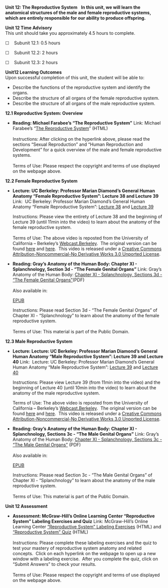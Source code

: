 **Unit 12: The Reproductive System** <span id="12"></span> 
**In this unit, we will learn the anatomical structures of the male and
female reproductive systems, which are entirely responsible for our
ability to produce offspring.**

**Unit 12 Time Advisory**  
This unit should take you approximately 4.5 hours to complete.

☐    Subunit 12.1: 0.5 hours  
  
 ☐    Subunit 12.2: 2 hours  
  
 ☐    Subunit 12.3: 2 hours

**Unit12 Learning Outcomes**  
Upon successful completion of this unit, the student will be able to:  
-   Describe the functions of the reproductive system and identify the
    organs.
-   Describe the structure of all organs of the female reproductive
    system.
-   Describe the structure of all organs of the male reproductive
    system.

**12.1 Reproductive System: Overview** <span id="12.1"></span> 
-   **Reading: Michael Farabee’s “The Reproductive System”**
    Link: Michael Farabee’s “[The Reproductive
    System](http://www.emc.maricopa.edu/faculty/farabee/biobk/BioBookREPROD.html)”
    (HTML)  
        
     Instructions: After clicking on the hyperlink above, please read
    the sections “Sexual Reproduction” and “Human Reproduction and
    Development” for a quick overview of the male and female
    reproductive systems.  
        
     Terms of Use: Please respect the copyright and terms of use
    displayed on the webpage above.

**12.2 Female Reproductive System** <span id="12.2"></span> 
-   **Lecture: UC Berkeley: Professor Marian Diamond’s General Human
    Anatomy “Female Reproductive System”: Lecture 38 and Lecture 39**
    Link:  UC Berkeley: Professor Marian Diamond’s General Human Anatomy
    “Female Reproductive System”: [Lecture
    38](http://www.youtube.com/watch?v=yCP1ZEhmKkw) and [Lecture
    39](http://www.youtube.com/watch?v=D2zMsVAtNtE)  
      
     Instructions: Please view the entirety of Lecture 38 and the
    beginning of Lecture 39 (until 11min into the video) to learn about
    the anatomy of the female reproductive system.  
        
     Terms of Use: The above video is reposted from the University of
    California – Berkeley’s
    [Webcast.Berkeley](http://webcast.berkeley.edu/).  The original
    version can be
    found [here]() and [here](http://www.youtube.com/watch?v=HVLGICFkd2w). 
    This video is released under a [Creative Commons
    Attribution-Noncommercial-No Derivative Works 3.0 Unported
    License](http://creativecommons.org/licenses/by-nc-nd/3.0/).

-   **Reading: Gray’s Anatomy of the Human Body: Chapter XI -
    Splanchnology, Section 3d - “The Female Genital Organs”**
    Link: Gray’s Anatomy of the Human Body: [Chapter XI - Splanchnology,
    Sections 3d - “The Female Genital
    Organs”](https://resources.saylor.org/wwwresources/archived/site/wp-content/uploads/2014/06/BIO302-Anatomy_of_the_Human_Body-Chapter-XI-Female-Genital-Organs.pdf)(PDF)  
        
     Also available in:  

    [EPUB](https://resources.saylor.org/wwwresources/archived/site/wp-content/uploads/2011/08/BIO302-chXI-Bartleby.com_.epub)  
      
     Instructions: Please read Section 3d - “The Female Genital Organs”
    of Chapter XI - “Splanchnology” to learn about the anatomy of the
    female reproductive system.   
        
     Terms of Use: This material is part of the Public Domain. 

**12.3 Male Reproductive System** <span id="12.3"></span> 
-   **Lecture: Lecture: UC Berkeley: Professor Marian Diamond’s General
    Human Anatomy “Male Reproductive System”: Lecture 39 and Lecture
    40**
    Link:  Lecture: UC Berkeley: Professor Marian Diamond’s General
    Human Anatomy “Male Reproductive System”: [Lecture
    39](http://www.youtube.com/watch?v=D2zMsVAtNtE) and [Lecture
    40](http://www.youtube.com/watch?v=9IwEMGS7LPc)  
      
     Instructions: Please view Lecture 39 (from 11min into the video)
    and the beginning of Lecture 40 (until 10min into the video) to
    learn about the anatomy of the male reproductive system.  
      
     Terms of Use: The above video is reposted from the University of
    California – Berkeley’s
    [Webcast.Berkeley](http://webcast.berkeley.edu/).  The original
    version can be
    found [here](http://www.youtube.com/watch?v=HVLGICFkd2w) and [here](http://www.youtube.com/watch?v=cFbRAaHhpJA&feature=PlayList&p=5E4CCF75B9DC91B1&playnext_from=PL&playnext=1&index=39). 
    This video is released under a [Creative Commons
    Attribution-Noncommercial-No Derivative Works 3.0 Unported
    License](http://creativecommons.org/licenses/by-nc-nd/3.0/).

-   **Reading: Gray’s Anatomy of the Human Body: Chapter XI -
    Splanchnology, Sections 3c - “The Male Genital Organs”**
    Link: Gray’s Anatomy of the Human Body: [Chapter XI - Splanchnology,
    Sections 3c - “The Male Genital
    Organs”](https://resources.saylor.org/wwwresources/archived/site/wp-content/uploads/2014/06/BIO302-Anatomy_of_the_Human_Body-Chapter-XI-Male-Genital-Organs.pdf) (PDF)  
        
     Also available in:  

    [EPUB](https://resources.saylor.org/wwwresources/archived/site/wp-content/uploads/2011/08/BIO302-chXI-Bartleby.com_.epub)  
      
     Instructions: Please read Section 3c - “The Male Genital Organs” of
    Chapter XI - “Splanchnology” to learn about the anatomy of the male
    reproductive system.   
        
     Terms of Use: This material is part of the Public Domain. 

**Unit 12 Assessment** <span id="12.4"></span> 
-   **Assessment: McGraw-Hill’s Online Learning Center “Reproductive
    System” Labeling Exercises and Quiz**
    Link: McGraw-Hill’s Online Learning Center [“Reproductive System”
    Labeling
    Exercises](http://highered.mcgraw-hill.com/sites/0072351136/student_view0/chapter28/labeling_exercises.html) (HTML) and
    [“Reproductive System”
    Quiz](http://highered.mcgraw-hill.com/sites/0072351136/student_view0/chapter28/chapter_quiz.html) (HTML)  
        
     Instructions: Please complete these labeling exercises and the quiz
    to test your mastery of reproductive system anatomy and related
    concepts.  Click on each hyperlink on the webpage to open up a new
    window with a labeling exercise.  After you complete the quiz, click
    on “Submit Answers” to check your results.  
        
     Terms of Use: Please respect the copyright and terms of use
    displayed on the webpage above.


